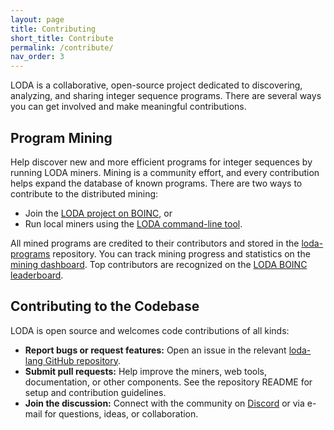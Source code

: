 ```yaml
---
layout: page
title: Contributing
short_title: Contribute
permalink: /contribute/
nav_order: 3
---
```


LODA is a collaborative, open-source project dedicated to discovering, analyzing, and sharing integer sequence programs. There are several ways you can get involved and make meaningful contributions.

## Program Mining

Help discover new and more efficient programs for integer sequences by running LODA miners. Mining is a community effort, and every contribution helps expand the database of known programs. There are two ways to contribute to the distributed mining:

- Join the [LODA project on BOINC](https://boinc.loda-lang.org/loda/), or
- Run local miners using the [LODA command-line tool](/install).

All mined programs are credited to their contributors and stored in the [loda-programs](https://github.com/loda-lang/loda-programs) repository. You can track mining progress and statistics on the [mining dashboard](https://dashboard.loda-lang.org/grafana/). Top contributors are recognized on the [LODA BOINC leaderboard](https://boinc.loda-lang.org/loda/top_users.php).

## Contributing to the Codebase

LODA is open source and welcomes code contributions of all kinds:

- **Report bugs or request features:** Open an issue in the relevant [loda-lang GitHub repository](https://github.com/loda-lang).
- **Submit pull requests:** Help improve the miners, web tools, documentation, or other components. See the repository README for setup and contribution guidelines.
- **Join the discussion:** Connect with the community on [Discord](https://loda-lang.org/discord) or via e-mail for questions, ideas, or collaboration.
